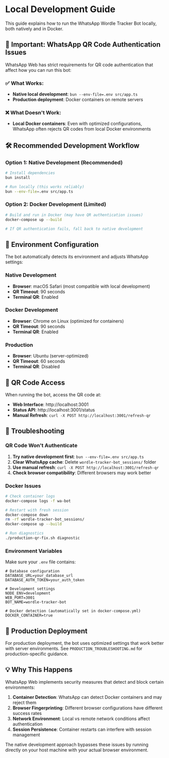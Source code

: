 # Local Development Guide

This guide explains how to run the WhatsApp Wordle Tracker Bot locally, both natively and in Docker.

## 🚨 **Important: WhatsApp QR Code Authentication Issues**

WhatsApp Web has strict requirements for QR code authentication that affect how you can run this bot:

### ✅ **What Works:**
- **Native local development**: `bun --env-file=.env src/app.ts`
- **Production deployment**: Docker containers on remote servers

### ❌ **What Doesn't Work:**
- **Local Docker containers**: Even with optimized configurations, WhatsApp often rejects QR codes from local Docker environments

## 🛠 **Recommended Development Workflow**

### Option 1: Native Development (Recommended)
```bash
# Install dependencies
bun install

# Run locally (this works reliably)
bun --env-file=.env src/app.ts
```

### Option 2: Docker Development (Limited)
```bash
# Build and run in Docker (may have QR authentication issues)
docker-compose up --build

# If QR authentication fails, fall back to native development
```

## 🔧 **Environment Configuration**

The bot automatically detects its environment and adjusts WhatsApp settings:

### Native Development
- **Browser**: macOS Safari (most compatible with local development)
- **QR Timeout**: 90 seconds
- **Terminal QR**: Enabled

### Docker Development  
- **Browser**: Chrome on Linux (optimized for containers)
- **QR Timeout**: 90 seconds
- **Terminal QR**: Enabled

### Production
- **Browser**: Ubuntu (server-optimized)
- **QR Timeout**: 60 seconds
- **Terminal QR**: Disabled

## 📱 **QR Code Access**

When running the bot, access the QR code at:
- **Web Interface**: http://localhost:3001
- **Status API**: http://localhost:3001/status
- **Manual Refresh**: `curl -X POST http://localhost:3001/refresh-qr`

## 🐛 **Troubleshooting**

### QR Code Won't Authenticate
1. **Try native development first**: `bun --env-file=.env src/app.ts`
2. **Clear WhatsApp cache**: Delete `wordle-tracker-bot_sessions/` folder
3. **Use manual refresh**: `curl -X POST http://localhost:3001/refresh-qr`
4. **Check browser compatibility**: Different browsers may work better

### Docker Issues
```bash
# Check container logs
docker-compose logs -f wa-bot

# Restart with fresh session
docker-compose down
rm -rf wordle-tracker-bot_sessions/
docker-compose up --build

# Run diagnostics
./production-qr-fix.sh diagnostic
```

### Environment Variables
Make sure your `.env` file contains:
```env
# Database configuration
DATABASE_URL=your_database_url
DATABASE_AUTH_TOKEN=your_auth_token

# Development settings
NODE_ENV=development
WEB_PORT=3001
BOT_NAME=wordle-tracker-bot

# Docker detection (automatically set in docker-compose.yml)
DOCKER_CONTAINER=true
```

## 🚀 **Production Deployment**

For production deployment, the bot uses optimized settings that work better with server environments. See `PRODUCTION_TROUBLESHOOTING.md` for production-specific guidance.

## 💡 **Why This Happens**

WhatsApp Web implements security measures that detect and block certain environments:

1. **Container Detection**: WhatsApp can detect Docker containers and may reject them
2. **Browser Fingerprinting**: Different browser configurations have different success rates
3. **Network Environment**: Local vs remote network conditions affect authentication
4. **Session Persistence**: Container restarts can interfere with session management

The native development approach bypasses these issues by running directly on your host machine with your actual browser environment.